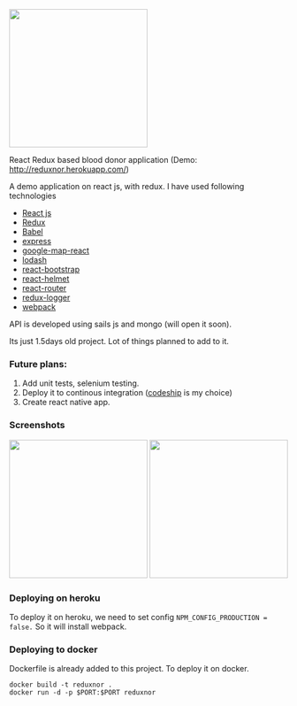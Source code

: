 <img src="https://www.dropbox.com/s/w0kjalp73brkhqq/Screenshot%202016-06-08%2018.17.41.png?raw=1" width="250">

React Redux based blood donor application (Demo: http://reduxnor.herokuapp.com/)

A demo application on react js, with redux. I have used following technologies

* [React js](https://facebook.github.io/react/)
* [Redux](https://github.com/reactjs/redux)
* [Babel](https://babeljs.io/)
* [express](http://expressjs.com/)
* [google-map-react](https://github.com/istarkov/google-map-react)
* [lodash](https://lodash.com/)
* [react-bootstrap](https://react-bootstrap.github.io/)
* [react-helmet](https://github.com/nfl/react-helmet)
* [react-router](https://github.com/reactjs/react-router)
* [redux-logger](https://github.com/evgenyrodionov/redux-logger)
* [webpack](https://webpack.github.io/)

API is developed using sails js and mongo (will open it soon). 

Its just 1.5days old project. Lot of things planned to add to it.

### Future plans:

1. Add unit tests, selenium testing.
2. Deploy it to continous integration ([codeship](https://codeship.com/) is my choice)
3. Create react native app. 

### Screenshots
<img src="https://www.dropbox.com/s/twn6zozgzw2ln6o/Screenshot%202016-06-08%2019.51.21.png?raw=1" width="250">
<img src="https://www.dropbox.com/s/cbkom9d8smzuuba/Screenshot%202016-06-08%2019.53.50.png?raw=1" width="250">

### Deploying on heroku
To deploy it on heroku, we need to set config ``` NPM_CONFIG_PRODUCTION = false. ``` So it will install webpack.

### Deploying to docker
Dockerfile is already added to this project. To deploy it on docker.
 ```
docker build -t reduxnor .
docker run -d -p $PORT:$PORT reduxnor
 ```


